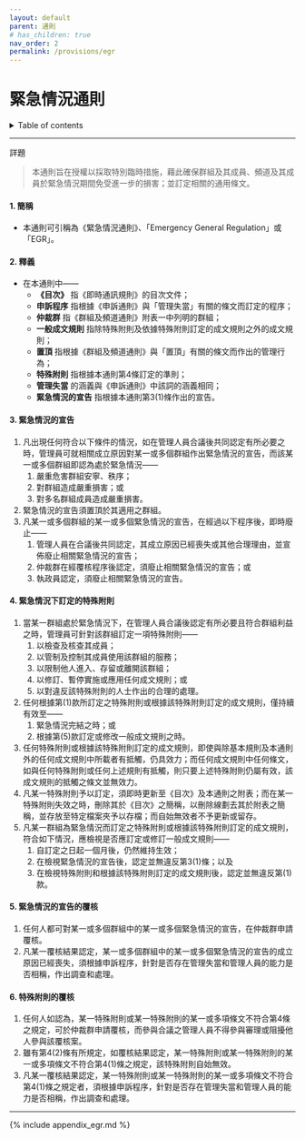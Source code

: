 ```yaml
---
layout: default
parent: 通則
# has_children: true
nav_order: 2
permalink: /provisions/egr
---
```


# 緊急情況通則

<details close markdown="block">
  <summary>
    Table of contents
  </summary>
  {: .text-delta }
- TOC
{:toc}
</details>

---

詳題
> 本通則旨在授權以採取特別臨時措施，藉此確保群組及其成員、頻道及其成員於緊急情況期間免受進一步的損害；並訂定相關的通用條文。

#### 1. 簡稱

- 本通則可引稱為《緊急情況通則》、「Emergency General Regulation」或「EGR」。

#### 2. 釋義

- 在本通則中——
  - **《目次》** 指《即時通訊規則》的目次文件；
  - **申訴程序** 指根據《申訴通則》與「管理失當」有關的條文而訂定的程序；
  - **仲裁群** 指《群組及頻道通則》附表一中列明的群組；
  - **一般成文規則** 指除特殊附則及依據特殊附則訂定的成文規則之外的成文規則；
  - **置頂** 指根據《群組及頻道通則》與「置頂」有關的條文而作出的管理行為；
  - **特殊附則** 指根據本通則第4條訂定的準則；
  - **管理失當** 的涵義與《申訴通則》中該詞的涵義相同；
  - **緊急情況的宣告** 指根據本通則第3(1)條作出的宣告。

#### 3. 緊急情況的宣告

1. 凡出現任何符合以下條件的情況，如在管理人員合議後共同認定有所必要之時，管理員可就相關成立原因對某一或多個群組作出緊急情況的宣告，而該某一或多個群組即認為處於緊急情況——
    1. 嚴重危害群組安寧、秩序；
    2. 對群組造成嚴重損害；或
    3. 對多名群組成員造成嚴重損害。
2. 緊急情況的宣告須置頂於其適用之群組。
3. 凡某一或多個群組的某一或多個緊急情況的宣告，在經過以下程序後，即時廢止——
    1. 管理人員在合議後共同認定，其成立原因已經喪失或其他合理理由，並宣佈廢止相關緊急情況的宣告；
    2. 仲裁群在經覆核程序後認定，須廢止相關緊急情況的宣告；或
    3. 執政員認定，須廢止相關緊急情況的宣告。

#### 4. 緊急情況下訂定的特殊附則

1. 當某一群組處於緊急情況下，在管理人員合議後認定有所必要且符合群組利益之時，管理員可針對該群組訂定一項特殊附則——
    1. 以檢查及核查其成員；
    2. 以管制及控制其成員使用該群組的服務；
    3. 以限制他人進入、存留或離開該群組；
    4. 以修訂、暫停實施或應用任何成文規則；或
    5. 以對違反該特殊附則的人士作出的合理的處理。
2. 任何根據第(1)款所訂定之特殊附則或根據該特殊附則訂定的成文規則，僅持續有效至——
    1. 緊急情況完結之時；或
    2. 根據第(5)款訂定或修改一般成文規則之時。
3. 任何特殊附則或根據該特殊附則訂定的成文規則，即使與除基本規則及本通則外的任何成文規則中所載者有抵觸，仍具效力；而任何成文規則中任何條文，如與任何特殊附則或任何上述規則有抵觸，則只要上述特殊附則仍屬有效，該成文規則的抵觸之條文並無效力。
4. 凡某一特殊附則予以訂定，須即時更新至《目次》及本通則之附表；而在某一特殊附則失效之時，刪除其於《目次》之簡稱，以刪除線劃去其於附表之簡稱，並存放至特定檔案夾予以存檔；而自始無效者不予更新或留存。
5. 凡某一群組為緊急情況而訂定之特殊附則或根據該特殊附則訂定的成文規則，符合如下情況，應檢視是否應訂定或修訂一般成文規則——
    1. 自訂定之日起一個月後，仍然維持生效；
    2. 在檢視緊急情況的宣告後，認定並無違反第3(1)條；以及
    3. 在檢視特殊附則和根據該特殊附則訂定的成文規則後，認定並無違反第(1)款。

#### 5. 緊急情況的宣告的覆核

1. 任何人都可對某一或多個群組中的某一或多個緊急情況的宣告，在仲裁群申請覆核。
2. 凡某一覆核結果認定，某一或多個群組中的某一或多個緊急情況的宣告的成立原因已經喪失，須根據申訴程序，針對是否存在管理失當和管理人員的能力是否相稱，作出調查和處理。

#### 6. 特殊附則的覆核

1. 任何人如認為，某一特殊附則或某一特殊附則的某一或多項條文不符合第4條之規定，可於仲裁群申請覆核，而參與合議之管理人員不得參與審理或阻擾他人參與該覆核案。
2. 雖有第4(2)條有所規定，如覆核結果認定，某一特殊附則或某一特殊附則的某一或多項條文不符合第4(1)條之規定，該特殊附則自始無效。
3. 凡某一覆核結果認定，某一特殊附則或某一特殊附則的某一或多項條文不符合第4(1)條之規定者，須根據申訴程序，針對是否存在管理失當和管理人員的能力是否相稱，作出調查和處理。

---

{% include appendix_egr.md %}
